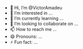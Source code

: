 - 👋 Hi, I’m @VictorAmadeu
- 👀 I’m interested in ...
- 🌱 I’m currently learning ...
- 💞️ I’m looking to collaborate on ...
- 📫 How to reach me ...
- 😄 Pronouns: ...
- ⚡ Fun fact: ...

<!---
VictorAmadeu/VictorAmadeu is a ✨ special ✨ repository because its `README.md` (this file) appears on your GitHub profile.
You can click the Preview link to take a look at your changes.
--->
